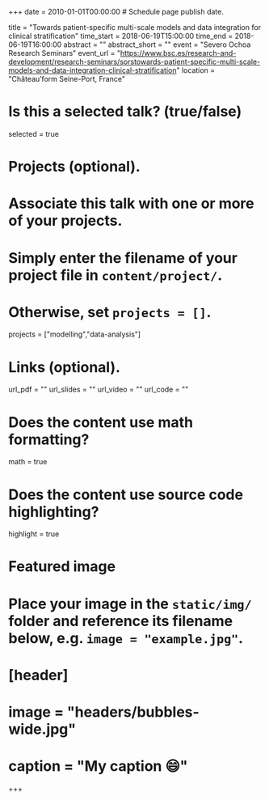 +++
date = 2010-01-01T00:00:00  # Schedule page publish date.

title = "Towards patient-specific multi-scale models and data integration for clinical stratification"
time_start = 2018-06-19T15:00:00
time_end = 2018-06-19T16:00:00
abstract = ""
abstract_short = ""
event = "Severo Ochoa Research Seminars"
event_url = "https://www.bsc.es/research-and-development/research-seminars/sorstowards-patient-specific-multi-scale-models-and-data-integration-clinical-stratification"
location = "Château’form Seine-Port, France"

# Is this a selected talk? (true/false)
selected = true

# Projects (optional).
#   Associate this talk with one or more of your projects.
#   Simply enter the filename of your project file in `content/project/`.
#   Otherwise, set `projects = []`.
projects = ["modelling","data-analysis"]

# Links (optional).
url_pdf = ""
url_slides = ""
url_video = ""
url_code = ""

# Does the content use math formatting?
math = true

# Does the content use source code highlighting?
highlight = true

# Featured image
# Place your image in the `static/img/` folder and reference its filename below, e.g. `image = "example.jpg"`.
# [header]
# image = "headers/bubbles-wide.jpg"
# caption = "My caption :smile:"

+++
